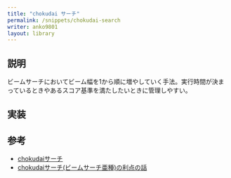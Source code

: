 ```yaml
---
title: "chokudai サーチ"
permalink: /snippets/chokudai-search
writer: anko9801
layout: library
---
```


## 説明

ビームサーチにおいてビーム幅を1から順に増やしていく手法。実行時間が決まっているときやあるスコア基準を満たしたいときに管理しやすい。

## 実装


## 参考

- [chokudaiサーチ](https://www.slideshare.net/chokudai/chokudai-search-23234124)
- [chokudaiサーチ(ビームサーチ亜種)の利点の話](https://chokudai.hatenablog.com/entry/2017/04/12/055515)